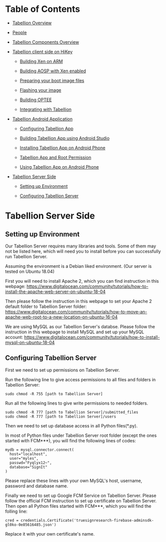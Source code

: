 # Table of Contents

- [Tabellion Overview](../README.md#tabellion-overview)

- [People](../README.md#people)

- [Tabellion Components Overview](tabellion_components_overview.md#tabellion-components-overview)

- [Tabellion client side on HiKey](tabellion_client_side_on_hikey.md#tabellion-client-side-on-hikey)

    - [Building Xen on ARM](tabellion_client_side_on_hikey.md#building-xen-on-arm)

    - [Building AOSP with Xen enabled](tabellion_client_side_on_hikey.md#building-aosp-with-xen-enabled)

    - [Preparing your boot image files](tabellion_client_side_on_hikey.md#preparing-your-boot-image-files)

    - [Flashing your image](tabellion_client_side_on_hikey.md#flashing-your-image)

    - [Building OPTEE](tabellion_client_side_on_hikey.md#building-optee)

    - [Integrating with Tabellion](tabellion_client_side_on_hikey.md#integrating-with-tabellion)
    
- [Tabellion Android Application](tabellion_android_application.md#tabellion-android-application)

    - [Configuring Tabellion App](tabellion_android_application.md#configuring-tabellion-app)

    - [Building Tabellion App using Android Studio](tabellion_android_application.md#building-tabellion-app-using-android-studio)

    - [Installing Tabellion App on Android Phone](tabellion_android_application.md#installing-tabellion-app-on-android-phone)

    - [Tabellion App and Root Permission](tabellion_android_application.md#tabellion-app-and-root-permission)

    - [Using Tabellion App on Android Phone](tabellion_android_application.md#using-tabellion-app-on-android-phone)

- [Tabellion Server Side](tabellion_server_side.md#tabellion-server-side)

    - [Setting up Environment](tabellion_server_side.md#setting-up-environment)

    - [Configuring Tabellion Server](tabellion_server_side.md#configuring-tabellion-server)

# Tabellion Server Side

## Setting up Environment

Our Tabellion Server requires many libraries and tools. Some of them may not be listed here, which will need you to install before you can successfully run Tabellion Server.

Assuming the environment is a Debian liked environment. (Our server is tested on Ubuntu 18.04)

First you will need to install Apache 2, which you can find instruction in this webpage: https://www.digitalocean.com/community/tutorials/how-to-install-the-apache-web-server-on-ubuntu-18-04

Then please follow the instruction in this webpage to set your Apache 2 default folder to Tabellion Server folder: https://www.digitalocean.com/community/tutorials/how-to-move-an-apache-web-root-to-a-new-location-on-ubuntu-16-04

We are using MySQL as our Tabellion Server's databse. Please follow the instruction in this webpage to install MySQL and set up your MySQL account: https://www.digitalocean.com/community/tutorials/how-to-install-mysql-on-ubuntu-18-04

## Configuring Tabellion Server

First we need to set up permissions on Tabellion Server.

Run the following line to give access permissions to all files and folders in Tabellion Server:

```
sudo chmod -R 755 [path to Tabellion Server]
```

Run all the following lines to give write permissions to needed folders.

```
sudo chmod -R 777 [path to Tabellion Server]/submitted_files
sudo chmod -R 777 [path to Tabellion Server]/users
```

Then we need to set up database access in all Python files(*.py).

In most of Python files under Tabellion Server root folder (except the ones started with FCM***), you will find the following lines of codes:

```
mydb = mysql.connector.connect(
  host="localhost",
  user="myles",
  passwd="Fyqlyx12~",
  database="SignIt"
)
```

Please replace these lines with your own MySQL's host, username, password and database name.

Finally we need to set up Google FCM Service on Tabellion Server. Please follow the official FCM instruction to set up certificate on Tabellion Server. Then open all Python files started with FCM***, which you will find the folling line:

```
cred = credentials.Certificate('truesignresearch-firebase-adminsdk-gl0ko-0e85616485.json')
```

Replace it with your own certificate's name.
